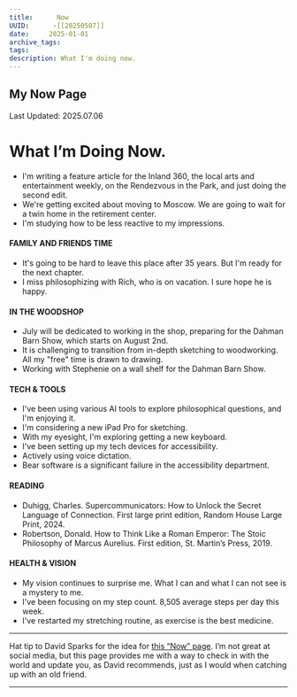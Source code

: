 ```yaml
---
title:      Now
UUID:      ›[[20250507]] 
date:     2025-01-01
archive_tags:
tags:       
description: What I'm doing now.
---
```

## My Now Page
Last Updated: 2025.07.06
# What I’m Doing Now.

* I'm writing a feature article for the Inland 360, the local arts and entertainment weekly, on the Rendezvous in the Park, and just doing the second edit.
* We're getting excited about moving to Moscow. We are going to wait for a twin home in the retirement center.
* I'm studying how to be less reactive to my impressions.
  

#### FAMILY AND FRIENDS TIME 
- It's going to be hard to leave this place after 35 years. But I'm ready for the next chapter.
- I miss philosophizing with Rich, who is on vacation. I sure hope he is happy.
 
#### IN THE WOODSHOP
- July will be dedicated to working in the shop, preparing for the Dahman Barn Show, which starts on August 2nd.
- It is challenging to transition from in-depth sketching to woodworking. All my "free" time is drawn to drawing.
- Working with Stephenie on a wall shelf for the Dahman Barn Show.

#### TECH & TOOLS
- I've been using various AI tools to explore philosophical questions, and I'm enjoying it.
- I'm considering a new iPad Pro for sketching.
- With my eyesight, I'm exploring getting a new keyboard. 
- I've been setting up my tech devices for accessibility.
- Actively using voice dictation.
- Bear software is a significant failure in the accessibility department.  

#### READING
- Duhigg, Charles. Supercommunicators: How to Unlock the Secret Language of Connection. First large print edition, Random House Large Print, 2024.
- Robertson, Donald. How to Think Like a Roman Emperor: The Stoic Philosophy of Marcus Aurelius. First edition, St. Martin’s Press, 2019.

#### HEALTH & VISION
- My vision continues to surprise me. What I can and what I can not see is a mystery to me.
- I've been focusing on my step count. 8,505 average steps per day this week. 
- I've restarted my stretching routine, as exercise is the best medicine. 

----
Hat tip to David Sparks for the idea for [this “Now” page](https://www.macsparky.com/now/). I’m not great at social media, but this page provides me with a way to check in with the world and update you, as David recommends, just as I would when catching up with an old friend.

----------------------------------
